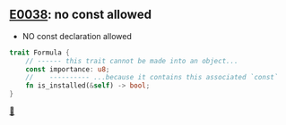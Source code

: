 ## [E0038](https://doc.rust-lang.org/error-index.html#E0038): no const allowed

* NO const declaration allowed

```rust
trait Formula {
    // ------ this trait cannot be made into an object...
    const importance: u8;
    //    ---------- ...because it contains this associated `const`
    fn is_installed(&self) -> bool;
}
```

[📒](https://doc.rust-lang.org/error-index.html#the-trait-cannot-contain-associated-constants)